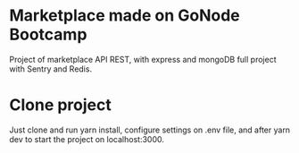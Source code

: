 # Marketplace made on GoNode Bootcamp

Project of marketplace API REST, with express and mongoDB
full project with Sentry and Redis.

# Clone project

Just clone and run yarn install, configure settings on .env file, and after yarn dev to start the project on localhost:3000.
